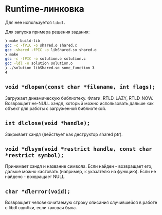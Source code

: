 # Runtime-линковка

Для нее используется `libdl`.

Для запуска примера решения задания:

```bash
❯ make build-lib
gcc -c -fPIC -o shared.o shared.c
gcc -shared -fPIC -o libShared.so shared.o
❯ make
gcc -c -fPIC -o solution.o solution.c
gcc -ldl -o solution solution.o
❯ ./solution libShared.so some_function 3
4
```

## `void *dlopen(const char *filename, int flags);`

Загружает динамическую библиотеку. Флаги: RTLD_LAZY, RTLD_NOW. Возвращает не-NULL хэндл, который можно использовать дальше как объект для работы с загруженной библиотекой.

## `int dlclose(void *handle);`

Закрывает хэндл (действует как деструктор shared ptr).

## `void *dlsym(void *restrict handle, const char *restrict symbol);`

Принимает хэндл и название символа. Если найден - возвращает его, дальше можно кастовать (например, к указателю на функцию). Если не найдено - возвращает NULL.

## `char *dlerror(void);`

Возвращает человекочитаемую строку описания случившейся в работе с libdl ошибки, если таковая была.
